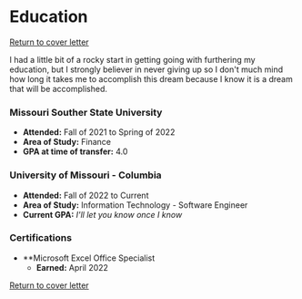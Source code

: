# Education
[Return to cover letter](https://github.com/SJTapia/resume/tree/main)

I had a little bit of a rocky start in getting going with furthering my education, but I strongly believer in never giving up so I don't much mind how long it takes me to accomplish this dream because I know it is a dream that will be accomplished.

### Missouri Souther State University
- **Attended:** Fall of 2021 to Spring of 2022
- **Area of Study:** Finance
- **GPA at time of transfer:** 4.0

### University of Missouri - Columbia
- **Attended:** Fall of 2022 to Current
- **Area of Study:** Information Technology - Software Engineer
- **Current GPA:** _I'll let you know once I know_

### Certifications
- **Microsoft Excel Office Specialist
  - **Earned:** April 2022


[Return to cover letter](https://github.com/SJTapia/resume/tree/main)
